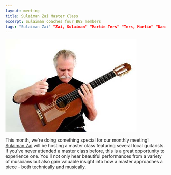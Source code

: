 ```yaml
---
layout: meeting
title: Sulaiman Zai Master Class
excerpt: Sulaiman coaches four BGS members
tags: "Sulaiman Zai" "Zai, Sulaiman" "Martin Ters" "Ters, Martin" "Daniel Palmer" "Palmer, Daniel" "Doug Hurcomb" "Hurcomb, Doug" "John X?" "X? John"
---
```

![Sulaiman Zai](/pics/20250224-SulaimanZai.jpg)

This month, we're doing something special for our monthly meeting! 
[Sulaiman Zai](https://sulaimanzai.weebly.com/) will be hosting a master class featuring several local guitarists.
If you've never attended a master class before, this is a great opportunity 
to experience one. You'll not only hear beautiful performances from a variety
of musicians but also gain valuable insight into how a master approaches
a piece - both technically and musically.
